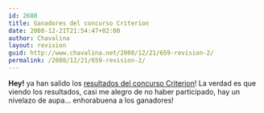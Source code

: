 ```yaml
---
id: 2680
title: Ganadores del concurso Criterion
date: 2008-12-21T21:54:47+02:00
author: Chavalina
layout: revision
guid: http://www.chavalina.net/2008/12/21/659-revision-2/
permalink: /2008/12/21/659-revision-2/
---
```

**Hey!** ya han salido los <a href="http://www.criteriondg.info/wordpress/resultados-concurso-criterion/" target="_blank">resultados del concurso Criterion</a>! La verdad es que viendo los resultados, casi me alegro de no haber participado, hay un nivelazo de aupa… enhorabuena a los ganadores!